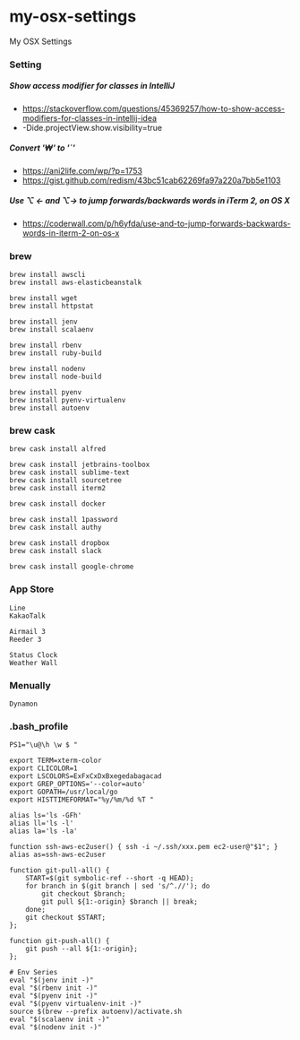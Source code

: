 # my-osx-settings
My OSX Settings

### Setting

##### Show access modifier for classes in IntelliJ
* https://stackoverflow.com/questions/45369257/how-to-show-access-modifiers-for-classes-in-intellij-idea
* -Dide.projectView.show.visibility=true

##### Convert '₩' to '\`'
* https://ani2life.com/wp/?p=1753
* https://gist.github.com/redism/43bc51cab62269fa97a220a7bb5e1103

##### Use ⌥ ← and ⌥→ to jump forwards/backwards words in iTerm 2, on OS X
* https://coderwall.com/p/h6yfda/use-and-to-jump-forwards-backwards-words-in-iterm-2-on-os-x

### brew
```
brew install awscli
brew install aws-elasticbeanstalk

brew install wget
brew install httpstat

brew install jenv
brew install scalaenv

brew install rbenv
brew install ruby-build

brew install nodenv
brew install node-build

brew install pyenv
brew install pyenv-virtualenv
brew install autoenv
```

### brew cask
```
brew cask install alfred

brew cask install jetbrains-toolbox
brew cask install sublime-text
brew cask install sourcetree
brew cask install iterm2

brew cask install docker

brew cask install 1password
brew cask install authy

brew cask install dropbox
brew cask install slack

brew cask install google-chrome
```

### App Store
```
Line
KakaoTalk

Airmail 3
Reeder 3

Status Clock
Weather Wall
```

### Menually
```
Dynamon
```

### .bash_profile
```
PS1="\u@\h \w $ "

export TERM=xterm-color
export CLICOLOR=1
export LSCOLORS=ExFxCxDxBxegedabagacad
export GREP_OPTIONS='--color=auto'
export GOPATH=/usr/local/go
export HISTTIMEFORMAT="%y/%m/%d %T "

alias ls='ls -GFh'
alias ll='ls -l'
alias la='ls -la'

function ssh-aws-ec2user() { ssh -i ~/.ssh/xxx.pem ec2-user@"$1"; }
alias as=ssh-aws-ec2user

function git-pull-all() {
    START=$(git symbolic-ref --short -q HEAD);
    for branch in $(git branch | sed 's/^.//'); do
        git checkout $branch;
        git pull ${1:-origin} $branch || break;
    done;
    git checkout $START;
};

function git-push-all() {
    git push --all ${1:-origin};
};

# Env Series
eval "$(jenv init -)"
eval "$(rbenv init -)"
eval "$(pyenv init -)"
eval "$(pyenv virtualenv-init -)"
source $(brew --prefix autoenv)/activate.sh
eval "$(scalaenv init -)"
eval "$(nodenv init -)"
```
